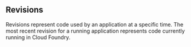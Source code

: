 ## Revisions

Revisions represent code
used by an application
at a specific time.
The most recent revision for a running application
represents code currently running in Cloud Foundry.
